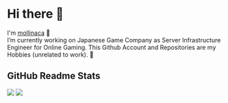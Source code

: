 # Hi there 👋

I'm [mollinaca](https://twitter.com/syoutin) 🌴   
I’m currently working on Japanese Game Company as Server Infrastructure Engineer for Online Gaming.
This Github Account and Repositories are my Hobbies (unrelated to work). 🌱

## GitHub Readme Stats

[![](https://github-readme-stats.vercel.app/api?username=mollinaca&hide=html)](https://github.com/anuraghazra/github-readme-stats)
[![](https://github-readme-stats.vercel.app/api/top-langs/?username=mollinaca&hide=html&layout=default)](https://github.com/anuraghazra/github-readme-stats)

<!--
**mollinaca/mollinaca** is a ✨ _special_ ✨ repository because its `README.md` (this file) appears on your GitHub profile.

Here are some ideas to get you started:

- 🔭 I’m currently working on ...
- 🌱 I’m currently learning ...
- 👯 I’m looking to collaborate on ...
- 🤔 I’m looking for help with ...
- 💬 Ask me about ...
- 📫 How to reach me: ...
- 😄 Pronouns: ...
- ⚡ Fun fact: ...
-->
